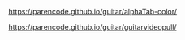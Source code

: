 https://parencode.github.io/guitar/alphaTab-color/


https://parencode.github.io/guitar/guitarvideopull/
